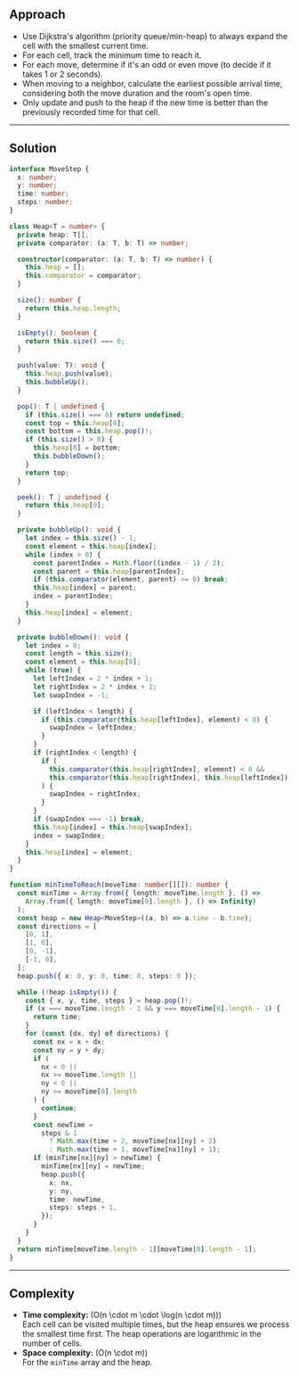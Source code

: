 ## Approach

- Use Dijkstra's algorithm (priority queue/min-heap) to always expand the cell with the smallest current time.
- For each cell, track the minimum time to reach it.
- For each move, determine if it's an odd or even move (to decide if it takes 1 or 2 seconds).
- When moving to a neighbor, calculate the earliest possible arrival time, considering both the move duration and the room's open time.
- Only update and push to the heap if the new time is better than the previously recorded time for that cell.

---

## Solution

```ts
interface MoveStep {
  x: number;
  y: number;
  time: number;
  steps: number;
}

class Heap<T = number> {
  private heap: T[];
  private comparator: (a: T, b: T) => number;

  constructor(comparator: (a: T, b: T) => number) {
    this.heap = [];
    this.comparator = comparator;
  }

  size(): number {
    return this.heap.length;
  }

  isEmpty(): boolean {
    return this.size() === 0;
  }

  push(value: T): void {
    this.heap.push(value);
    this.bubbleUp();
  }

  pop(): T | undefined {
    if (this.size() === 0) return undefined;
    const top = this.heap[0];
    const bottom = this.heap.pop()!;
    if (this.size() > 0) {
      this.heap[0] = bottom;
      this.bubbleDown();
    }
    return top;
  }

  peek(): T | undefined {
    return this.heap[0];
  }

  private bubbleUp(): void {
    let index = this.size() - 1;
    const element = this.heap[index];
    while (index > 0) {
      const parentIndex = Math.floor((index - 1) / 2);
      const parent = this.heap[parentIndex];
      if (this.comparator(element, parent) >= 0) break;
      this.heap[index] = parent;
      index = parentIndex;
    }
    this.heap[index] = element;
  }

  private bubbleDown(): void {
    let index = 0;
    const length = this.size();
    const element = this.heap[0];
    while (true) {
      let leftIndex = 2 * index + 1;
      let rightIndex = 2 * index + 2;
      let swapIndex = -1;

      if (leftIndex < length) {
        if (this.comparator(this.heap[leftIndex], element) < 0) {
          swapIndex = leftIndex;
        }
      }
      if (rightIndex < length) {
        if (
          this.comparator(this.heap[rightIndex], element) < 0 &&
          this.comparator(this.heap[rightIndex], this.heap[leftIndex]) < 0
        ) {
          swapIndex = rightIndex;
        }
      }
      if (swapIndex === -1) break;
      this.heap[index] = this.heap[swapIndex];
      index = swapIndex;
    }
    this.heap[index] = element;
  }
}

function minTimeToReach(moveTime: number[][]): number {
  const minTime = Array.from({ length: moveTime.length }, () =>
    Array.from({ length: moveTime[0].length }, () => Infinity)
  );
  const heap = new Heap<MoveStep>((a, b) => a.time - b.time);
  const directions = [
    [0, 1],
    [1, 0],
    [0, -1],
    [-1, 0],
  ];
  heap.push({ x: 0, y: 0, time: 0, steps: 0 });

  while (!heap.isEmpty()) {
    const { x, y, time, steps } = heap.pop()!;
    if (x === moveTime.length - 1 && y === moveTime[0].length - 1) {
      return time;
    }
    for (const [dx, dy] of directions) {
      const nx = x + dx;
      const ny = y + dy;
      if (
        nx < 0 ||
        nx >= moveTime.length ||
        ny < 0 ||
        ny >= moveTime[0].length
      ) {
        continue;
      }
      const newTime =
        steps & 1
          ? Math.max(time + 2, moveTime[nx][ny] + 2)
          : Math.max(time + 1, moveTime[nx][ny] + 1);
      if (minTime[nx][ny] > newTime) {
        minTime[nx][ny] = newTime;
        heap.push({
          x: nx,
          y: ny,
          time: newTime,
          steps: steps + 1,
        });
      }
    }
  }
  return minTime[moveTime.length - 1][moveTime[0].length - 1];
}
```

---

## Complexity

- **Time complexity:** \(O(n \cdot m \cdot \log(n \cdot m))\)  
  Each cell can be visited multiple times, but the heap ensures we process the smallest time first. The heap operations are logarithmic in the number of cells.
- **Space complexity:** \(O(n \cdot m)\)  
  For the `minTime` array and the heap.
